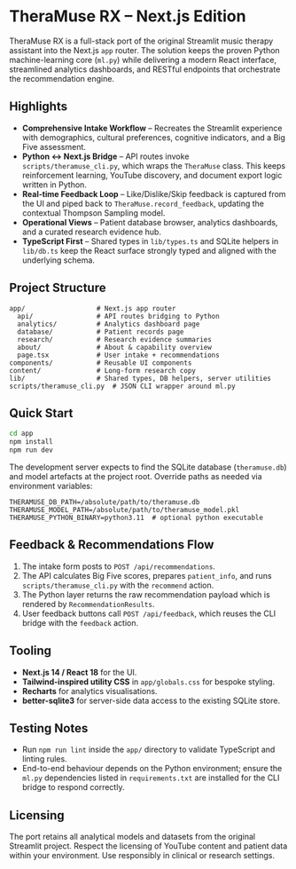 # TheraMuse RX – Next.js Edition

TheraMuse RX is a full-stack port of the original Streamlit music therapy assistant into the Next.js `app` router.
The solution keeps the proven Python machine-learning core (`ml.py`) while delivering a modern React interface,
streamlined analytics dashboards, and RESTful endpoints that orchestrate the recommendation engine.

## Highlights

- **Comprehensive Intake Workflow** – Recreates the Streamlit experience with demographics, cultural preferences,
  cognitive indicators, and a Big Five assessment.
- **Python ↔️ Next.js Bridge** – API routes invoke `scripts/theramuse_cli.py`, which wraps the `TheraMuse`
  class. This keeps reinforcement learning, YouTube discovery, and document export logic written in Python.
- **Real‑time Feedback Loop** – Like/Dislike/Skip feedback is captured from the UI and piped back to
  `TheraMuse.record_feedback`, updating the contextual Thompson Sampling model.
- **Operational Views** – Patient database browser, analytics dashboards, and a curated research evidence hub.
- **TypeScript First** – Shared types in `lib/types.ts` and SQLite helpers in `lib/db.ts` keep the React surface
  strongly typed and aligned with the underlying schema.

## Project Structure

```
app/                  # Next.js app router
  api/                # API routes bridging to Python
  analytics/          # Analytics dashboard page
  database/           # Patient records page
  research/           # Research evidence summaries
  about/              # About & capability overview
  page.tsx            # User intake + recommendations
components/           # Reusable UI components
content/              # Long-form research copy
lib/                  # Shared types, DB helpers, server utilities
scripts/theramuse_cli.py  # JSON CLI wrapper around ml.py
```

## Quick Start

```bash
cd app
npm install
npm run dev
```

The development server expects to find the SQLite database (`theramuse.db`) and model artefacts at the project
root. Override paths as needed via environment variables:

```
THERAMUSE_DB_PATH=/absolute/path/to/theramuse.db
THERAMUSE_MODEL_PATH=/absolute/path/to/theramuse_model.pkl
THERAMUSE_PYTHON_BINARY=python3.11  # optional python executable
```

## Feedback & Recommendations Flow

1. The intake form posts to `POST /api/recommendations`.
2. The API calculates Big Five scores, prepares `patient_info`, and runs `scripts/theramuse_cli.py` with
   the `recommend` action.
3. The Python layer returns the raw recommendation payload which is rendered by `RecommendationResults`.
4. User feedback buttons call `POST /api/feedback`, which reuses the CLI bridge with the `feedback` action.

## Tooling

- **Next.js 14 / React 18** for the UI.
- **Tailwind-inspired utility CSS** in `app/globals.css` for bespoke styling.
- **Recharts** for analytics visualisations.
- **better-sqlite3** for server-side data access to the existing SQLite store.

## Testing Notes

- Run `npm run lint` inside the `app/` directory to validate TypeScript and linting rules.
- End-to-end behaviour depends on the Python environment; ensure the `ml.py` dependencies listed in
  `requirements.txt` are installed for the CLI bridge to respond correctly.

## Licensing

The port retains all analytical models and datasets from the original Streamlit project. Respect the
licensing of YouTube content and patient data within your environment. Use responsibly in clinical or
research settings.
